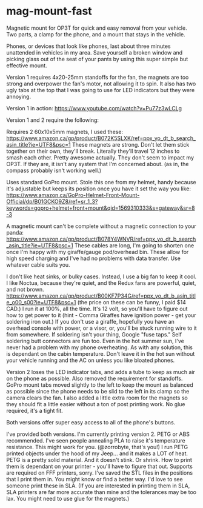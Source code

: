 # mag-mount-fast
Magnetic mount for OP3T for quick and easy removal from your vehicle.  Two parts, a clamp for the phone, and a mount that stays in the vehicle.

Phones, or devices that look like phones, last about three minutes unattended in vehicles in my area.  Save yourself a broken window and picking glass out of the seat of your pants by using this super simple but effective mount.

Version 1 requires 4x20-25mm standoffs for the fan, the magnets are too strong and overpower the fan's motor, not allowing it to spin.
It also has two ugly tabs at the top that I was going to use for LED indicators but they were annoying.  

Version 1 in action: https://www.youtube.com/watch?v=Pu77z3wLCLg

Version 1 and 2 require the following:

Requires 2 60x10x5mm magnets, I used these: https://www.amazon.ca/gp/product/B072K5SLXK/ref=ppx_yo_dt_b_search_asin_title?ie=UTF8&psc=1
These magnets are strong.  Don't let them stick together on their own, they'll break.  Literally they'll travel 12 inches to smash each other.  Pretty awesome actually.  They don't seem to impact my OP3T.  If they are, it isn't any system that I'm concerned about.  (as in, the compass probably isn't working well.)  

Uses standard GoPro mount.  Stole this one from my helmet, handy because it's adjustable but keeps its position once you have it set the way you like: https://www.amazon.ca/GoPro-Helmet-Front-Mount-Official/dp/B01GCKO9Z8/ref=sr_1_3?keywords=gopro+helmet+front+mount&qid=1569310333&s=gateway&sr=8-3

A magnetic mount can't be complete without a magnetic connection to your panda: https://www.amazon.ca/gp/product/B078Y4WNVR/ref=ppx_yo_dt_b_search_asin_title?ie=UTF8&psc=1
These cables are long, I'm going to shorten one once I'm happy with my giraffe/gauge pod/overhead bin.  These allow for high speed charging and I've had no problems with data transfer.  Use whatever cable suits you.  

I don't like heat sinks, or bulky cases.  Instead, I use a big fan to keep it cool.  I like Noctua, because they're quiet, and the Redux fans are powerful, quiet, and not brown.  https://www.amazon.ca/gp/product/B00KF7P34G/ref=ppx_yo_dt_b_asin_title_o00_s00?ie=UTF8&psc=1 (the price on these can be funny, I paid $14 CAD.)  I run it at 100%, all the time.  It's 12 volt, so you'll have to figure out how to get power to it (hint - Comma Giraffes have ignition power - get your soldering iron out.)  If you don't use a giraffe, hopefully you have an overhead console with power, or a visor, or, you'll be stuck running wire to it from somewhere.  If soldering isn't your thing, Google "fuse taps."  Self soldering butt connectors are fun too.  Even in the hot summer sun, I've never had a problem with my phone overheating.  As with any solution, this is dependant on the cabin temperature.  Don't leave it in the hot sun without your vehicle running and the AC on unless you like bloated phones.

Version 2 loses the LED indicator tabs, and adds a tube to keep as much air on the phone as possible.  Also removed the requirement for standoffs.  GoPro mount tabs moved slightly to the left to keep the mount as balanced as possible since the phone needs to be slid to the left in its clamp so the camera clears the fan.  I also added a little extra room for the magnets so they should fit a little easier without a ton of post printing work.  No glue required, it's a tight fit.

Both versions offer super easy access to all of the phone's buttons.

I've provided both versions.  I'm currently printing version 2.  PETG or ABS recommended.  I've seen people annealing PLA to raise it's temperature resistance.  This might work for you.  (@zorrobyte, that's you!)  I run PETG printed objects under the hood of my Jeep... and it makes a LOT of heat.  PETG is a pretty solid material.  And it doesn't stink.  Or shrink.  How to print them is dependant on your printer - you'll have to figure that out.  Supports are required on FFF printers, sorry.  I've saved the STL files in the positions that I print them in.  You might know or find a better way.  I'd love to see someone print these in SLA.  (If you are interested in printing them in SLA, SLA printers are far more accurate than mine and the tolerances may be too lax.  You might need to use glue for the magnets.)
